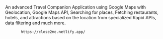 An advanced Travel Companion Application using Google Maps with Geolocation, Google Maps API, Searching for places, Fetching restaurants, hotels, and attractions based on the location from specialized Rapid APIs, data filtering and much more.        

           https://close2me.netlify.app/
